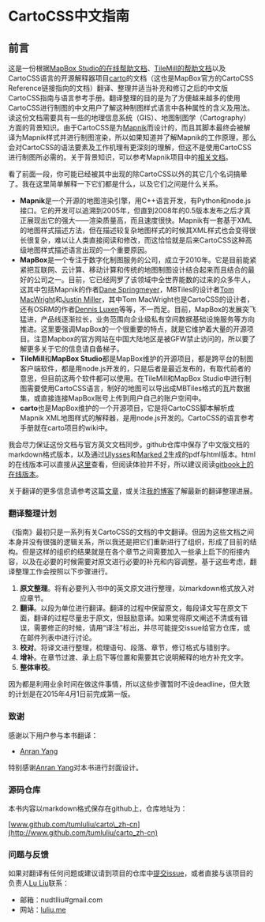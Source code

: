 # CartoCSS中文指南

## 前言

这是一份根据[MapBox Studio的在线帮助文档](https://www.mapbox.com/mapbox-studio/style-quickstart/)、[TileMill的帮助文档](https://www.mapbox.com/tilemill/docs/crashcourse/introduction/)以及CartoCSS语言的开源解释器项目[carto](https://github.com/mapbox/carto)的文档（这也是MapBox官方的CartoCSS Reference链接指向的文档）翻译、整理并适当补充和修订之后的中文版CartoCSS指南与语言参考手册。翻译整理的目的是为了方便越来越多的使用CartoCSS进行制图的中文用户了解这种制图样式语言中各种属性的含义及用法。读这份文档需要具有一些的地理信息系统（GIS）、地图制图学（Cartography）方面的背景知识。由于CartoCSS是为[Mapnik](https://github.com/mapnik/mapnik)而设计的，而且其脚本最终会被解译为Mapnik样式并进行制图渲染，所以如果知道并了解Mapnik的工作原理，那么会对CartoCSS的语法要素及工作机理有更深刻的理解，但这不是使用CartoCSS进行制图所必需的。关于背景知识，可以参考Mapnik项目中的[相关文档](https://github.com/mapnik/mapnik/wiki/LearningMapnik)。

看了前面一段，你可能已经被其中出现的除CartoCSS以外的其它几个名词搞晕了。我在这里简单解释一下它们都是什么，以及它们之间是什么关系。

- **Mapnik**是一个开源的地图渲染引擎，用C++语言开发，有Python和node.js接口。它的开发可以追溯到2005年，但直到2008年的0.5版本发布之后才真正展现出它的强大——渲染质量高，而且速度很快。Mapnik有一套基于XML的地图样式描述方法，但在描述较复杂地图样式的时候其XML样式也会变得很长很复杂，难以让人类直接阅读和修改，而这恰恰就是后来CartoCSS这种高级地图样式描述语言出现的一个重要原因。
- **MapBox**是一个专注于数字化制图服务的公司，成立于2010年。它是目前能紧紧把互联网、云计算、移动计算和传统的地图制图设计结合起来而且结合的最好的公司之一。目前，它已经网罗了该领域中全世界能数的过来的众多牛人，这其中包括Mapnik的作者[Dane Springmeyer](https://github.com/springmeyer)，MBTiles的设计者[Tom MacWright](https://github.com/tmcw)和[Justin Miller](https://github.com/incanus)，其中Tom MacWright也是CartoCSS的设计者，还有OSRM的作者[Dennis Luxen](https://github.com/DennisOSRM)等等，不一而足。目前，MapBox的发展突飞猛进，产品线逐渐拉长，业务范围向企业级私有空间数据基础设施服务等方向推进。这里要强调MapBox的一个很重要的特点，就是它维护着大量的开源项目。注意Mapbox的官方网站在中国大陆地区是被GFW禁止访问的，所以要了解更多关于它的信息请自备梯子。
- **TileMill**和**MapBox Studio**都是MapBox维护的开源项目，都是跨平台的制图客户端软件，都是用node.js开发的，只是后者是最近发布的，有取代前者的意思，但目前这两个软件都可以使用。在TileMill和MapBox Studio中进行制图需要使用CartoCSS语言，制好的地图可以导出成MBTiles格式的瓦片数据集，或直接连接MapBox账号上传到用户自己的账户空间中。
- **carto**也是MapBox维护的一个开源项目，它是将CartoCSS脚本解析成Mapnik XML地图样式的解释器，是用node.js开发的。CartoCSS的语言参考手册就在carto项目的wiki中。

我会尽力保证这份文档与官方英文文档同步。github仓库中保存了中文版文档的markdown格式版本，以及通过[Ulysses](http://www.ulyssesapp.com/)和[Marked 2](http://marked2app.com)生成的pdf与html版本。html的在线版本可以直接从[这里](http://luliu.me/projects/carto_zh-cn/)查看，但阅读体验并不好，所以建议阅读[gitbook上的在线版本](http://tumluliu.gitbooks.io/carto_zh-cn/)。

关于翻译的更多信息请参考这篇[文章](http://luliu.me/?p=40)，或关注[我的博客](http://luliu.me)了解最新的翻译整理进展。

### 翻译整理计划

《指南》最初只是一系列有关CartoCSS的文档的中文翻译。但因为这些文档之间本身并没有很强的逻辑关系，所以我还是把它们重新进行了组织，形成了目前的结构。但是这样的组织的结果就是在各个章节之间需要加入一些承上启下的衔接内容，以及在必要的时候需要对原文进行必要的补充和内容调整。基于这些考虑，翻译整理工作会按照以下步骤进行。

1. **原文整理**。将有必要列入书中的英文原文进行整理，以markdown格式放入对应章节。
2. **翻译**。以段为单位进行翻译。翻译的过程中保留原文，每段译文写在原文下面，翻译的过程尽量忠于原文，但鼓励意译。如果觉得原文阐述不清或有错误，需要修正的时候，请用“译注”标出，并尽可能提交issue给官方仓库，或在邮件列表中进行讨论。
3. **校对**。将译文进行整理，梳理语句、段落、章节，修订格式与错别字。
4. **增补**。在章节过渡、承上启下等位置和需要其它说明解释的地方补充文字。
5. **整体审校**。

因为都是利用业余时间在做这件事情，所以这些步骤暂时不设deadline，但大致的计划是在2015年4月1日前完成第一版。

### 致谢

感谢以下用户参与本书翻译：

- [Anran Yang](http://www.github.com/yarray)

特别感谢[Anran Yang](http://www.github.com/yarray)对本书进行封面设计。

### 源码仓库

本书内容以markdown格式保存在github上，仓库地址为：

[www.github.com/tumluliu/carto\_zh-cn](http://www.github.com/tumluliu/carto_zh-cn)

### 问题与反馈

如果对翻译有任何问题或建议请到项目的仓库中[提交issue](https://github.com/tumluliu/carto_zh-cn/issues)，或者直接与该项目的负责人[Lu Liu](http://www.github.com/@tumluliu)联系：

- 邮箱：nudtlliu#gmail.com
- 网站：[luliu.me](luliu.me)　